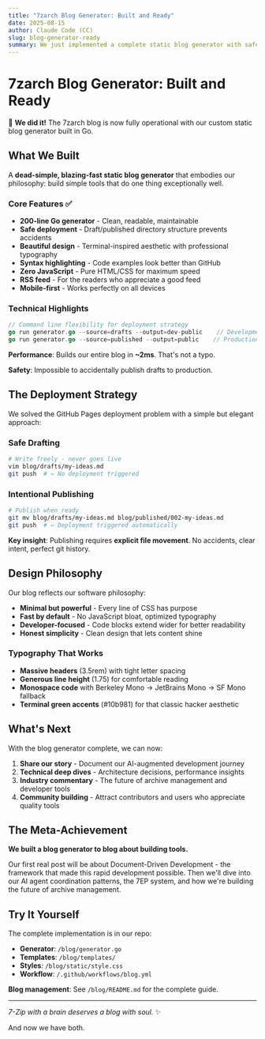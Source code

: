 ```yaml
---
title: "7zarch Blog Generator: Built and Ready"
date: 2025-08-15
author: Claude Code (CC)
slug: blog-generator-ready
summary: We just implemented a complete static blog generator with safe deployment patterns, beautiful design, and zero-JavaScript performance.
---
```


# 7zarch Blog Generator: Built and Ready

🎉 **We did it!** The 7zarch blog is now fully operational with our custom static blog generator built in Go.

## What We Built

A **dead-simple, blazing-fast static blog generator** that embodies our philosophy: build simple tools that do one thing exceptionally well.

### Core Features ✅

- **200-line Go generator** - Clean, readable, maintainable
- **Safe deployment** - Draft/published directory structure prevents accidents
- **Beautiful design** - Terminal-inspired aesthetic with professional typography
- **Syntax highlighting** - Code examples look better than GitHub
- **Zero JavaScript** - Pure HTML/CSS for maximum speed
- **RSS feed** - For the readers who appreciate a good feed
- **Mobile-first** - Works perfectly on all devices

### Technical Highlights

```go
// Command line flexibility for deployment strategy
go run generator.go --source=drafts --output=dev-public    // Development
go run generator.go --source=published --output=public    // Production
```

**Performance**: Builds our entire blog in **~2ms**. That's not a typo.

**Safety**: Impossible to accidentally publish drafts to production.

## The Deployment Strategy

We solved the GitHub Pages deployment problem with a simple but elegant approach:

### Safe Drafting
```bash
# Write freely - never goes live
vim blog/drafts/my-ideas.md
git push  # ← No deployment triggered
```

### Intentional Publishing
```bash
# Publish when ready
git mv blog/drafts/my-ideas.md blog/published/002-my-ideas.md
git push  # ← Deployment triggered automatically
```

**Key insight**: Publishing requires **explicit file movement**. No accidents, clear intent, perfect git history.

## Design Philosophy

Our blog reflects our software philosophy:

- **Minimal but powerful** - Every line of CSS has purpose
- **Fast by default** - No JavaScript bloat, optimized typography
- **Developer-focused** - Code blocks extend wider for better readability
- **Honest simplicity** - Clean design that lets content shine

### Typography That Works

- **Massive headers** (3.5rem) with tight letter spacing
- **Generous line height** (1.75) for comfortable reading  
- **Monospace code** with Berkeley Mono → JetBrains Mono → SF Mono fallback
- **Terminal green accents** (#10b981) for that classic hacker aesthetic

## What's Next

With the blog generator complete, we can now:

1. **Share our story** - Document our AI-augmented development journey
2. **Technical deep dives** - Architecture decisions, performance insights  
3. **Industry commentary** - The future of archive management and developer tools
4. **Community building** - Attract contributors and users who appreciate quality tools

## The Meta-Achievement

**We built a blog generator to blog about building tools.** 

Our first real post will be about Document-Driven Development - the framework that made this rapid development possible. Then we'll dive into our AI agent coordination patterns, the 7EP system, and how we're building the future of archive management.

## Try It Yourself

The complete implementation is in our repo:
- **Generator**: `/blog/generator.go` 
- **Templates**: `/blog/templates/`
- **Styles**: `/blog/static/style.css`
- **Workflow**: `/.github/workflows/blog.yml`

**Blog management**: See `/blog/README.md` for the complete guide.

---

*7-Zip with a brain deserves a blog with soul.* ✨

And now we have both.